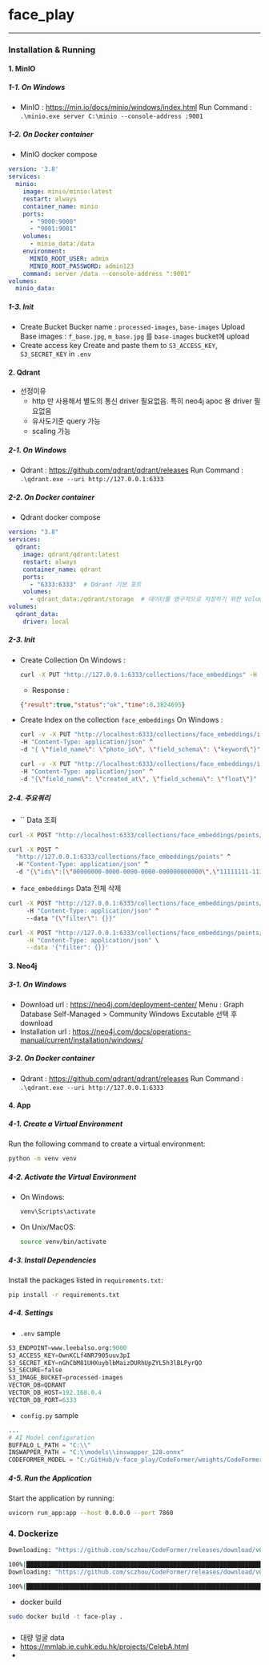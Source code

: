 # face_play
---
### Installation & Running
#### 1. MinIO
##### 1-1. On Windows
- MinIO : https://min.io/docs/minio/windows/index.html
  Run Command : `.\minio.exe server C:\minio --console-address :9001`
##### 1-2. On Docker container
- MinIO docker compose
```yaml
version: '3.8'
services:
  minio:
    image: minio/minio:latest
    restart: always
    container_name: minio
    ports:
      - "9000:9000"
      - "9001:9001"
    volumes:
      - minio_data:/data
    environment:
      MINIO_ROOT_USER: admin
      MINIO_ROOT_PASSWORD: admin123
    command: server /data --console-address ":9001"
volumes:
  minio_data:
```
##### 1-3. Init
- Create Bucket
  Bucker name : `processed-images`, `base-images`
  Upload Base images : `f_base.jpg`, `m_base.jpg` 를 `base-images` bucket에 upload
- Create access key
  Create and paste them to `S3_ACCESS_KEY`, `S3_SECRET_KEY` in `.env`
#### 2. Qdrant
- 선정이유
  - http 만 사용해서 별도의 통신 driver 필요없음. 특히 neo4j apoc 용 driver 필요없음
  - 유사도기준 query 가능
  - scaling 가능
##### 2-1. On Windows
- Qdrant : https://github.com/qdrant/qdrant/releases
  Run Command : `.\qdrant.exe --uri http://127.0.0.1:6333`
##### 2-2. On Docker container
- Qdrant docker compose
```yaml
version: "3.8"
services:
  qdrant:
    image: qdrant/qdrant:latest
    restart: always
    container_name: qdrant
    ports:
      - "6333:6333"  # Qdrant 기본 포트
    volumes:
      - qdrant_data:/qdrant/storage  # 데이터를 영구적으로 저장하기 위한 Volume 설정
volumes:
  qdrant_data:
    driver: local
```
##### 2-3. Init
- Create Collection
  On Windows :
  ```bash
  curl -X PUT "http://127.0.0.1:6333/collections/face_embeddings" -H "Content-Type: application/json" -d "{\"vectors\":{\"size\":512,\"distance\":\"Cosine\"}}"
  ```
  - Response : 
  ```json
  {"result":true,"status":"ok","time":0.3824695}
  ```
- Create Index on the collection `face_embeddings`
  On Windows :
  ```bash
  curl -v -X PUT "http://localhost:6333/collections/face_embeddings/index" ^
  -H "Content-Type: application/json" ^
  -d "{ \"field_name\": \"photo_id\", \"field_schema\": \"keyword\"}"
  ```
  ```bash
  curl -v -X PUT "http://localhost:6333/collections/face_embeddings/index" ^
  -H "Content-Type: application/json" ^
  -d "{\"field_name\": \"created_at\", \"field_schema\": \"float\"}"
  ```
##### 2-4. 주요쿼리
- `` Data 조회
```bash
curl -X POST "http://localhost:6333/collections/face_embeddings/points/scroll" -H "Content-Type: application/json" -d "{\"limit\": 100, \"with_payload\": true}"
```
```bash
curl -X POST ^
  "http://127.0.0.1:6333/collections/face_embeddings/points" ^
  -H "Content-Type: application/json" ^
  -d "{\"ids\":[\"00000000-0000-0000-0000-000000000000\",\"11111111-1111-1111-1111-111111111111\"], \"with_vectors\": false}"
```
- `face_embeddings` Data 전체 삭제
```bash
curl -X POST "http://127.0.0.1:6333/collections/face_embeddings/points/delete" ^
     -H "Content-Type: application/json" ^
     --data "{\"filter\": {}}"
```
```bash
curl -X POST "http://127.0.0.1:6333/collections/face_embeddings/points/delete" \
     -H "Content-Type: application/json" \
     --data '{"filter": {}}'
```
#### 3. Neo4j
##### 3-1. On Windows
- Download
  url : https://neo4j.com/deployment-center/
  Menu : Graph Database Self-Managed >  Community
  Windows Excutable 선택 후 download
- Installation
  url : https://neo4j.com/docs/operations-manual/current/installation/windows/
##### 3-2. On Docker container
- Qdrant : https://github.com/qdrant/qdrant/releases
  Run Command : `.\qdrant.exe --uri http://127.0.0.1:6333`

#### 4. App
##### 4-1. **Create a Virtual Environment**  
   Run the following command to create a virtual environment:
   ```bash
   python -m venv venv
   ```

##### 4-2. **Activate the Virtual Environment**  
   - On Windows:
     ```bash
     venv\Scripts\activate
     ```
   - On Unix/MacOS:
     ```bash
     source venv/bin/activate
     ```

##### 4-3. **Install Dependencies**  
   Install the packages listed in `requirements.txt`:
   ```bash
   pip install -r requirements.txt
   ```
##### 4-4. Settings
- `.env` sample
```python
S3_ENDPOINT=www.leebalso.org:9000
S3_ACCESS_KEY=OwnKCLf4NR7905uuv3pI
S3_SECRET_KEY=nGhCbM81UHXuyblbMaizDURhUpZYL5h3lBLPyrQO
S3_SECURE=false
S3_IMAGE_BUCKET=processed-images
VECTOR_DB=QDRANT
VECTOR_DB_HOST=192.168.0.4
VECTOR_DB_PORT=6333
```
- `config.py` sample
```python
...
# AI Model configuration
BUFFALO_L_PATH = "C:\\"
INSWAPPER_PATH = "C:\\models\\inswapper_128.onnx"
CODEFORMER_MODEL = "C:/GitHub/v-face_play/CodeFormer/weights/CodeFormer/codeformer.pth"
```

##### 4-5. **Run the Application**  
   Start the application by running:
   ```bash
   uvicorn run_app:app --host 0.0.0.0 --port 7860
   ```
### 4. Dockerize
```bash
Downloading: "https://github.com/sczhou/CodeFormer/releases/download/v0.1.0/detection_Resnet50_Final.pth" to /home/hennry/GitHub/v-face_play/lib/python3.10/site-packages/codeformer/weights/facelib/detection_Resnet50_Final.pth

100%|██████████████████████████████████████████████████████████████████████| 104M/104M [00:03<00:00, 30.8MB/s]
Downloading: "https://github.com/sczhou/CodeFormer/releases/download/v0.1.0/parsing_parsenet.pth" to /home/hennry/GitHub/v-face_play/lib/python3.10/site-packages/codeformer/weights/facelib/parsing_parsenet.pth

100%|████████████████████████████████████████████████████████████████████| 81.4M/81.4M [00:01<00:00, 60.3MB/s]
```
- docker build 
```bash
sudo docker build -t face-play .
```
###
- 대량 얼굴 data
- https://mmlab.ie.cuhk.edu.hk/projects/CelebA.html
-